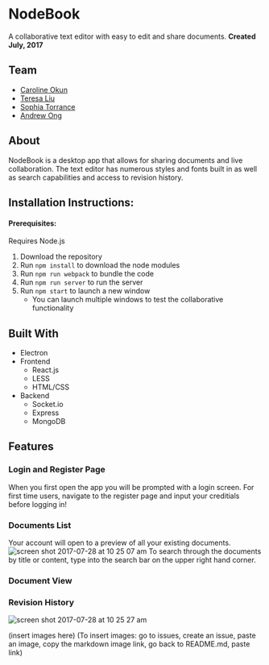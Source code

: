 # NodeBook
A collaborative text editor with easy to edit and share documents.
**Created July, 2017**

## Team
- [Caroline Okun](https://github.com/carokun)
- [Teresa Liu](https://github.com/teresaliu20)
- [Sophia Torrance](https://github.com/sophiagrace)
- [Andrew Ong](https://github.com/crestwood204)

## About
NodeBook is a desktop app that allows for sharing documents and live collaboration. The text editor has numerous styles and fonts built in as well as search capabilities and access to revision history. 

## Installation Instructions:
#### Prerequisites:
Requires Node.js
1. Download the repository
2. Run ```npm install``` to download the node modules
3. Run ```npm run webpack``` to bundle the code
4. Run ```npm run server``` to run the server
5. Run ```npm start``` to launch a new window
   - You can launch multiple windows to test the collaborative functionality

## Built With
- Electron
- Frontend
  - React.js
  - LESS
  - HTML/CSS
- Backend
  - Socket.io
  - Express
  - MongoDB

## Features

### Login and Register Page
When you first open the app you will be prompted with a login screen. For first time users, navigate to the register page and input your creditials before logging in!

### Documents List
Your account will open to a preview of all your existing documents.
![screen shot 2017-07-28 at 10 25 07 am](https://user-images.githubusercontent.com/23001355/28729742-5ab769c8-7382-11e7-99e4-fa7df3958d60.png)
To search through the documents by title or content, type into the search bar on the upper right hand corner.

### Document View

### Revision History
![screen shot 2017-07-28 at 10 25 27 am](https://user-images.githubusercontent.com/22362476/28729339-ffb98c28-7380-11e7-92f1-8210d346b6c9.png)


(insert images here)
(To insert images: go to issues, create an issue, paste an image, copy the markdown image link, go back to README.md, paste link)
